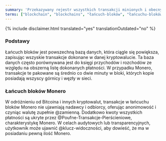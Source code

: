 ```yaml
---
summary: 'Przekazywany rejestr wszystkich transakcji minionych i obecnych, który nie ujawnia nadawcy i odbiorcy płatności'
terms: ["blockchain", "blockchains", "łańcuch-bloków", "łańcuchu-bloków", "łańcuchowi-bloków", "łańcucha-bloków", "łańcuchem-bloków"]
---
```


{% include disclaimer.html translated="yes" translationOutdated="no" %}

### Podstawy

Łańcuch bloków jest powszechną bazą danych, która ciągle się powiększa,
zapisując wszyskie transakcje dokonane w danej kryptowalucie. Ta baza danych
często porównywana jest do księgi przychodów i rozchodów ze względu na
obszerną listę dokonanych płatności. W przypadku Monero, transakcje te
pakowane są średnio co dwie minuty w bloki, których kopie posiadają wszyscy
górnicy i węzły w sieci.

### Łańcuch bloków Monero

W odróżnieniu od Bitcoina i innych kryptowalut, transakcje w łańcuchu bloków
Monero nie ujawniają nadawcy i odbiorcy, oferując anonimowość i czyniąc
walutę zupełnie @zamienną. Dodatkowo kwoty wszystkich płatności są ukryte
przez @Poufne-Transakcje-Pierścieniowe, charakterystykę Monero. W celach
audytowych lub transparencyjnych, użytkownik może ujawnić
@klucz-widoczności, aby dowieść, że ma w posiadaniu pewną ilość Monero.
